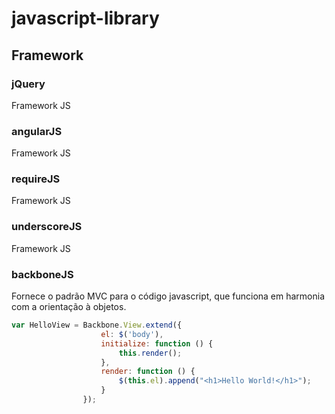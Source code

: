 # javascript-library

## Framework

### jQuery
Framework JS

### angularJS
Framework JS

### requireJS
Framework JS

### underscoreJS
Framework JS

### backboneJS

Fornece o padrão MVC para o código javascript, que funciona em harmonia com a orientação à objetos.

```javascript
var HelloView = Backbone.View.extend({
                    el: $('body'),
                    initialize: function () {
                        this.render();
                    },
                    render: function () {
                        $(this.el).append("<h1>Hello World!</h1>");
                    }
                });
```